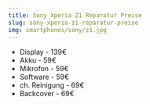 ```yaml
---
title: Sony Xperia Z1 Reparatur Preise
slug: sony-xperia-z1-reparatur-preise
img: smartphones/sony/z1.jpg
---
```


- Display - 139€
- Akku - 59€
- Mikrofon - 59€
- Software - 59€
- ch. Reinigung - 69€
- Backcover - 69€

